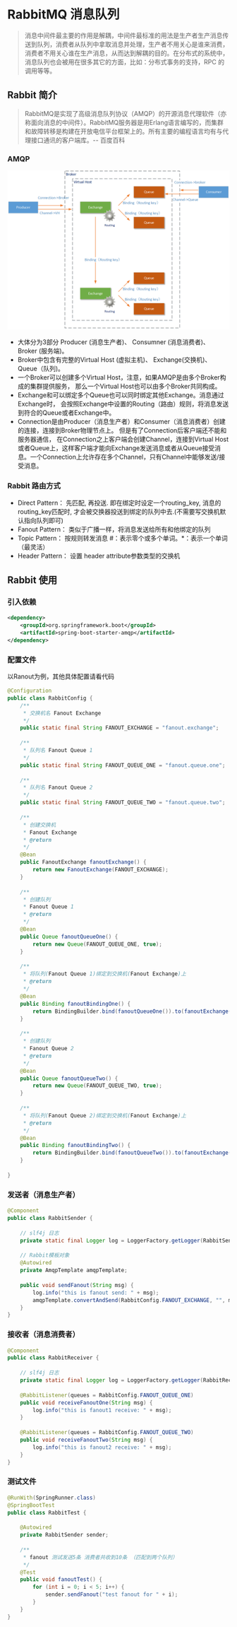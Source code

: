 # RabbitMQ 消息队列
> 消息中间件最主要的作用是解耦，中间件最标准的用法是生产者生产消息传送到队列，消费者从队列中拿取消息并处理，生产者不用关心是谁来消费，消费者不用关心谁在生产消息，从而达到解耦的目的。在分布式的系统中，消息队列也会被用在很多其它的方面，比如：分布式事务的支持，RPC 的调用等等。

## Rabbit 简介
> RabbitMQ是实现了高级消息队列协议（AMQP）的开源消息代理软件（亦称面向消息的中间件）。RabbitMQ服务器是用Erlang语言编写的，而集群和故障转移是构建在开放电信平台框架上的。所有主要的编程语言均有与代理接口通讯的客户端库。-- 百度百科

### AMQP
![AMQP](src/main/resources/img/AMQP.png)
- 大体分为3部分 Producer (消息生产者)、 Consumner (消息消费者)、 Broker (服务端)。
- Broker中包含有完整的Virtual Host (虚拟主机)、 Exchange(交换机)、 Queue（队列)。
- 一个Broker可以创建多个Virtual Host，注意，如果AMQP是由多个Broker构成的集群提供服务， 那么一个Virtual Host也可以由多个Broker共同构成。
- Exchange和可以绑定多个Queue也可以同时绑定其他Exchange。消息通过Exchange时， 会按照Exchange中设置的Routing（路由）规则，将消息发送到符合的Queue或者Exchange中。
- Connection是由Producer（消息生产者）和Consumer（消息消费者）创建的连接，连接到Broker物理节点上。 但是有了Connection后客户端还不能和服务器通信，
在Connection之上客户端会创建Channel，连接到Virtual Host或者Queue上，这样客户端才能向Exchange发送消息或者从Queue接受消息。一个Connection上允许存在多个Channel，只有Channel中能够发送/接受消息。

### Rabbit 路由方式
- Direct Pattern： 先匹配, 再投送. 即在绑定时设定一个routing_key, 消息的routing_key匹配时, 才会被交换器投送到绑定的队列中去.(不需要写交换机默认指向队列即可)
- Fanout Pattern： 类似于广播一样，将消息发送给所有和他绑定的队列
- Topic Pattern： 按规则转发消息 #：表示零个或多个单词。*：表示一个单词（最灵活）
- Header Pattern： 设置 header attribute参数类型的交换机

## Rabbit 使用
### 引入依赖
```xml
<dependency>
    <groupId>org.springframework.boot</groupId>
    <artifactId>spring-boot-starter-amqp</artifactId>
</dependency>
```

### 配置文件
以Ranout为例，其他具体配置请看代码
```java
@Configuration
public class RabbitConfig {
    /**
     * 交换机名 Fanout Exchange
     */
    public static final String FANOUT_EXCHANGE = "fanout.exchange";

    /**
     * 队列名 Fanout Queue 1
     */
    public static final String FANOUT_QUEUE_ONE = "fanout.queue.one";

    /**
     * 队列名 Fanout Queue 2
     */
    public static final String FANOUT_QUEUE_TWO = "fanout.queue.two";

    /**
     * 创建交换机
     * Fanout Exchange
     * @return
     */
    @Bean
    public FanoutExchange fanoutExchange() {
        return new FanoutExchange(FANOUT_EXCHANGE);
    }

    /**
     * 创建队列
     * Fanout Queue 1
     * @return
     */
    @Bean
    public Queue fanoutQueueOne() {
        return new Queue(FANOUT_QUEUE_ONE, true);
    }

    /**
     * 将队列(Fanout Queue 1)绑定到交换机(Fanout Exchange)上
     * @return
     */
    @Bean
    public Binding fanoutBindingOne() {
        return BindingBuilder.bind(fanoutQueueOne()).to(fanoutExchange());
    }

    /**
     * 创建队列
     * Fanout Queue 2
     * @return
     */
    @Bean
    public Queue fanoutQueueTwo() {
        return new Queue(FANOUT_QUEUE_TWO, true);
    }

    /**
     * 将队列(Fanout Queue 2)绑定到交换机(Fanout Exchange)上
     * @return
     */
    @Bean
    public Binding fanoutBindingTwo() {
        return BindingBuilder.bind(fanoutQueueTwo()).to(fanoutExchange());
    }

}
```

### 发送者（消息生产者）
```java
@Component
public class RabbitSender {

    // slf4j 日志
    private static final Logger log = LoggerFactory.getLogger(RabbitSender.class);

    // Rabbit模板对象
    @Autowired
    private AmqpTemplate amqpTemplate;

    public void sendFanout(String msg) {
        log.info("this is fanout send: " + msg);
        amqpTemplate.convertAndSend(RabbitConfig.FANOUT_EXCHANGE, "", msg);
    }
}
```

### 接收者（消息消费者）
```java
@Component
public class RabbitReceiver {

    // slf4j 日志
    private static final Logger log = LoggerFactory.getLogger(RabbitReceiver.class);

    @RabbitListener(queues = RabbitConfig.FANOUT_QUEUE_ONE)
    public void receiveFanoutOne(String msg) {
        log.info("this is fanout1 receive: " + msg);
    }

    @RabbitListener(queues = RabbitConfig.FANOUT_QUEUE_TWO)
    public void receiveFanoutTwo(String msg) {
        log.info("this is fanout2 receive: " + msg);
    }
}
```

### 测试文件
```java
@RunWith(SpringRunner.class)
@SpringBootTest
public class RabbitTest {

    @Autowired
    private RabbitSender sender;

    /**
     * fanout 测试发送5条 消费者共收到10条 （匹配到两个队列）
     */
    @Test
    public void fanoutTest() {
        for (int i = 0; i < 5; i++) {
            sender.sendFanout("test fanout for " + i);
        }
    }
}
```